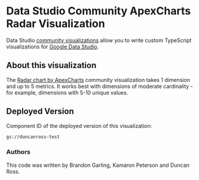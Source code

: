 # Data Studio Community ApexCharts Radar Visualization

Data Studio [community visualizations][community viz] allow you to write custom
TypeScript visualizations for [Google Data Studio][datastudio].

## About this visualization

The [Radar chart by ApexCharts][apex-radar] community visualization takes 1 dimension and up to 5 metrics. It works best with dimensions of moderate cardinality - for example, dimensions with 5-10 unique values.

## Deployed Version
Component ID of the deployed version of this visualization:

```bash
gs://duncanross-test
```

### Authors

This code was written by Brandon Garling, Kamaron Peterson and Duncan Ross.

[community viz]: http://developers.google.com/datastudio/visualization
[datastudio]: https://datastudio.google.com
[apex-radar]: https://apexcharts.com/docs/chart-types/radar/
